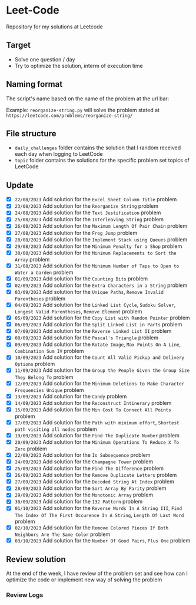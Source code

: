 # Leet-Code

Repository for my solutions at Leetcode

## Target

- Solve one question / day
- Try to optimize the solution, interm of execution time

## Naming format

The script's name based on the name of the problem at the url bar:

Example: `reorganize-string.py` will solve the problem stated at `https://leetcode.com/problems/reorganize-string/`

## File structure

- `daily_challenges` folder contains the solution that I random received each day when logging to LeetCode
- `topic` folder contains the solutions for the specific problem set topics of LeetCode

## Update

- [x] `22/08/2023` Add solution for the `Excel Sheet Column Title` problem
- [x] `23/08/2023` Add solution for the `Reorganize String` problem
- [x] `24/08/2023` Add solution for the `Text Justification` problem
- [x] `25/08/2023` Add solution for the `Interleaving String` problem
- [x] `26/08/2023` Add solution for the `Maximum Length Of Pair Chain` problem
- [x] `27/08/2023` Add solution for the `Frog Jump` problem
- [x] `28/08/2023` Add solution for the `Implement Stack using Queues` problem
- [x] `29/08/2023` Add solution for the `Minimum Penalty for a Shop` problem
- [x] `30/08/2023` Add solution for the `Minimum Replacements to Sort the Array` problem
- [x] `31/08/2023` Add solution for the `Minimum Number of Taps to Open to Water a Garden` problem
- [x] `01/09/2023` Add solution for the `Counting Bits` problem
- [x] `02/09/2023` Add solution for the `Extra Characters in a String` problem
- [x] `03/09/2023` Add solution for the `Unique Paths`, `Remove Invalid Parentheses` problem
- [x] `04/09/2023` Add solution for the `Linked List Cycle`, `Sudoku Solver`, `Longest Valid Parentheses`, `Remove Element` problem
- [x] `05/09/2023` Add solution for the `Copy List with Random Pointer` problem
- [x] `06/09/2023` Add solution for the `Split Linked List in Parts` problem
- [x] `07/09/2023` Add solution for the `Reverse Linked List II` problem
- [x] `08/09/2023` Add solution for the `Pascal's Triangle` problem
- [x] `09/09/2023` Add solution for the `Rotate Image`, `Max Points On A Line`, `Combination Sum IV` problem
- [x] `10/09/2023` Add solution for the `Count All Valid Pickup and Delivery Options` problem
- [x] `11/09/2023` Add solution for the `Group the People Given the Group Size They Belong To` problem
- [x] `12/09/2023` Add solution for the `Minimum Deletions to Make Character Frequencies Unique` problem
- [x] `13/09/2023` Add solution for the `Candy` problem
- [x] `14/09/2023` Add solution for the `Reconstruct Intinerary` problem
- [x] `15/09/2023` Add solution for the `Min Cost To Connect All Points` problem
- [x] `17/09/2023` Add solution for the `Path with minimum effort`, `Shortest path visiting all nodes` problem
- [x] `19/09/2023` Add solution for the `Find The Duplicate Number` problem
- [x] `20/09/2023` Add solution for the `Minimum Operations To Reduce X To Zero` problem
- [x] `22/09/2023` Add solution for the `Is Subsequence` problem
- [x] `24/09/2023` Add solution for the `Champagne Tower` problem
- [x] `25/09/2023` Add solution for the `Find The Difference` problem
- [x] `26/09/2023` Add solution for the `Remove Duplicate Letters` problem
- [x] `27/09/2023` Add solution for the `Decoded String At Index` problem
- [x] `28/09/2023` Add solution for the `Sort Array By Parity` problem
- [x] `29/09/2023` Add solution for the `Monotonic Array` problem
- [x] `30/09/2023` Add solution for the `132 Pattern` problem
- [x] `01/10/2023` Add solution for the `Reverse Words In A String III`, `Find The Index Of The First Occurence In A String`, `Length Of Last Word` problem
- [x] `02/10/2023` Add solution for the `Remove Colored Pieces If Both Neighbors Are The Same Color` problem
- [x] `03/10/2023` Add solution for the `Number Of Good Pairs`, `Plus One` problem

## Review solution

At the end of the week, I have review of the problem set and see how can I optimize the code or implement new way of solving the problem

### Review Logs
